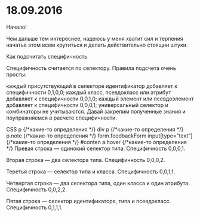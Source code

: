 # 18.09.2016
Начало!

Чем дальше тем интереснее, надеюсь у меня хватит сил и терпения начатьв  этом всем крутиться и делать действительно стоящии штуки.




Как подсчитать специфичность

Специфичность считается по селектору. Правила подсчета очень просты:

каждый присутствующий в селекторе идентификатор добавляет к специфичности 0,1,0,0;
каждый класс, псевдокласс или атрибут добавляет к специфичности 0,0,1,0;
каждый элемент или псевдоэлемент добавляет к специфичности 0,0,0,1;
универсальный селектор и комбинаторы не учитываются.
Давай закрепим полученные знания и поупражняемся в расчете специфичности.

CSS
p {/*какие-то определения */}
div p {/*какие-то определения */}
p.note {/*какие-то определения */}
form.feedbackForm input[type="text"]  {/*какие-то определения */}
#conten a:hover {/*какие-то определения */}
Превая строка — одинокий селектор типа. Специфичность 0,0,0,1.

Вторая строка — два селектора типа. Специфичность 0,0,0,2.

Теретья строка — селектор типа и класса. Специфичность 0,0,1,1.

Четвертая строка — два селектора типа, один класса и один атрибута. Специфичность 0,0,2,2.

Пятая строка — селектор идентификатора, типа и псевдокласс. Специфичность 0,1,1,1.

